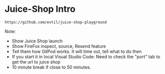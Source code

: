 <!-- .slide: data-background-image="./content/images/juiceshop-logo.svg" data-background-size="15%" data-background-position="right 2% top 2%"-->

# Juice-Shop Intro

`https://github.com/evtil/juice-shop-playground`

Note:

- Show Juice Shop launch
- Show FireFox inspect, source, Resend feature
- Tell them how GitPod works. It will time out, tell what to do then
- If you start it in local Visual Studio Code: Need to check the "port" tab to get the url to juice shop
- 10 minute break if close to 50 minutes.
